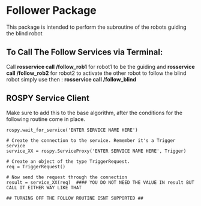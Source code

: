# Follower Package
This package is intended to perform the subroutine of the robots guiding the blind robot 

## To Call The Follow Services via Terminal:
Call **rosservice call /follow_rob1** for robot1 to be the guiding and **rosservice call /follow_rob2** for robot2
to activate the other robot to follow the blind robot simply use then : **rosservice call /follow_blind**


## ROSPY Service Client
Make sure to add this to the base algorithm, after the conditions for the following routine come in place.
```
rospy.wait_for_service('ENTER SERVICE NAME HERE')

# Create the connection to the service. Remember it's a Trigger service
service_XX = rospy.ServiceProxy('ENTER SERVICE NAME HERE', Trigger)

# Create an object of the type TriggerRequest.
req = TriggerRequest()

# Now send the request through the connection
result = service_XX(req)  #### YOU DO NOT NEED THE VALUE IN result BUT CALL IT EITHER WAY LIKE THAT

## TURNING OFF THE FOLLOW ROUTINE ISNT SUPPORTED ##
```


